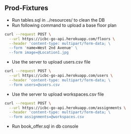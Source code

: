 ## Prod-Fixtures
- Run tables.sql  in ../resources/ to clean the DB
- Run following command to upload a base floor plan
```bash
curl --request POST \
  --url https://icbc-go-api.herokuapp.com/floors \
  --header 'content-type: multipart/form-data; \
  --form 'name=West 2nd Avenue' \
  --form image=@Location1.jpg
```
- Use the server to upload users.csv file
``` bash
curl --request POST \
  --url https://icbc-go-api.herokuapp.com/users \
  --header 'content-type: multipart/form-data; \
  --form users=@users.csv
```
- Use the server to upload workspaces.csv file
```bash
curl --request POST \
  --url https://icbc-go-api.herokuapp.com/assignments \
  --header 'content-type: multipart/form-data; \
  --form assignments=@workspaces.csv
```
- Run book_offer.sql in db console